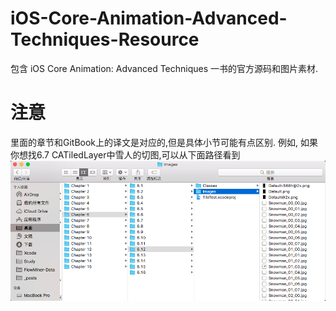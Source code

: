 # iOS-Core-Animation-Advanced-Techniques-Resource
包含 iOS Core Animation: Advanced Techniques 一书的官方源码和图片素材.

# 注意
里面的章节和GitBook上的译文是对应的,但是具体小节可能有点区别.
例如, 如果你想找6.7 CATiledLayer中雪人的切图,可以从下面路径看到
![雪人切图位置](CATiledLayer.png)